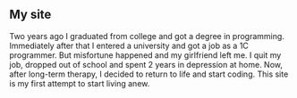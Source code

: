 ## My site
Two years ago I graduated from college and got a degree in programming. Immediately after that I entered a university and got a job as a 1C programmer. But misfortune happened and my girlfriend left me. I quit my job, dropped out of school and spent 2 years in depression at home. Now, after long-term therapy, I decided to return to life and start coding. This site is my first attempt to start living anew.